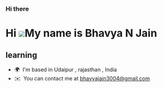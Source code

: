### Hi there 
Hi ![](https://user-images.githubusercontent.com/18350557/176309783-0785949b-9127-417c-8b55-ab5a4333674e.gif)My name is Bhavya N Jain
=====================================================================================================================================

learning
--------

* 🌍  I'm based in Udaipur , rajasthan , India
* ✉️  You can contact me at [bhavyajain3004@gmail.com](mailto:bhavyajain3004@gmail.com)

<!--
**bhavyanjain3004/bhavyanjain3004** is a ✨ _special_ ✨ repository because its `README.md` (this file) appears on your GitHub profile.

Here are some ideas to get you started:

- 🔭 I’m currently working on ...
- 🌱 I’m currently learning ...
- 👯 I’m looking to collaborate on ...
- 🤔 I’m looking for help with ...
- 💬 Ask me about ...
- 📫 How to reach me: ...
- 😄 Pronouns: ...
- ⚡ Fun fact: ...
-->
